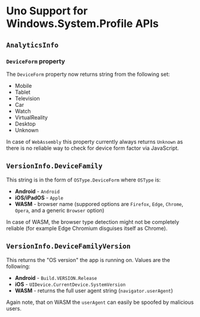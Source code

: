 ﻿# Uno Support for Windows.System.Profile APIs

## `AnalyticsInfo`

### `DeviceForm` property

The `DeviceForm` property now returns string from the following set:

- Mobile
- Tablet
- Television
- Car
- Watch
- VirtualReality
- Desktop
- Unknown

In case of `WebAssembly` this property currently always returns `Unknown` as there is no reliable way to check for device form factor via JavaScript.

## `VersionInfo.DeviceFamily`

This string is in the form of `OSType.DeviceForm` where `OSType` is:

- **Android** - `Android`
- **iOS/iPadOS** - `Apple` 
- **WASM** - browser name (suppored options are `Firefox`, `Edge`, `Chrome`, `Opera`, and a generic `Browser` option)

In case of WASM, the browser type detection might not be completely reliable (for example Edge Chromium disguises itself as Chrome).

## `VersionInfo.DeviceFamilyVersion`

This returns the "OS version" the app is running on. Values are the following:

- **Android** - `Build.VERSION.Release`
- **iOS** - `UIDevice.CurrentDevice.SystemVersion`
- **WASM** - returns the full user agent string (`navigator.userAgent`)

Again note, that on WASM the `userAgent` can easily be spoofed by malicious users.